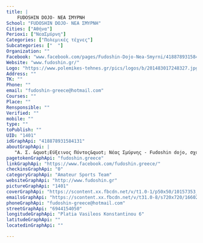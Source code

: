 ```yaml
---
title: |
    FUDOSHIN DOJO- ΝΕΑ ΣΜΥΡΝΗ
School: "FUDOSHIN DOJO- ΝΕΑ ΣΜΥΡΝΗ"
Cities: ["Αθήνα"]
Perioxi: ["ΝεαΣμύρνη"]
Categories: ["Πολεμικές τέχνες"]
Subcategories: ["  "]
Organization: ""
Facebook: "www.facebook.com/pages/Fudoshin-Dojo-Nea-Smyrni/418878931584131?sk=timeline"
Website: "www.fudoshin.gr/"
Logo: "https://www.polemikes-tehnes.gr/pics/logos/b/201483017248327.jpg"
Address: ""
TK: ""
Phone: ""
email: "fudoshin-greece@hotmail.com"
Courses: ""
Place: ""
Rensponsible: ""
Verified: ""
mobile: ""
type: ""
toPublish: ""
UID: "1401"
idGraphApi: "418878931584131"
aboutGraphApi: | 
   "Α. Σ. &quot;Εύξεινος Πόντος&quot; Νέας Σμύρνης - Fudoshin dojo, σχολή πολεμικών τεχνών: Aikido - Kendo - Iaido.Στο σύλλογο λειτουργεί και τμήμα Pilates. "
pagetokenGraphApi: "fudoshin.greece"
linkGraphApi: "https://www.facebook.com/fudoshin.greece/"
checkinsGraphApi: "0"
categoryGraphApi: "Amateur Sports Team"
websiteGraphApi: "http://www.fudoshin.gr"
pictureGraphApi: "1401"
coverGraphApi: "https://scontent.xx.fbcdn.net/v/t1.0-1/p50x50/10157353_621011078037581_138027222161309944_n.png?oh=176b7293a463d38ef66fbd27c6bc294e&amp;oe=5B494895"
emailsGraphApi: "https://scontent.xx.fbcdn.net/v/t31.0-8/s720x720/16602035_808857099252977_3889274828044153548_o.jpg?oh=ed1c1c10b0d48f4982530f8d944763af&amp;oe=5AFFB452"
phoneGraphApi: "fudoshin-greece@hotmail.com"
streetGraphApi: "6944154050"
longitudeGraphApi: "Platia Vasileos Konstantinou 6"
latitudeGraphApi: ""
locatedinGraphApi: ""

---
```




